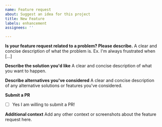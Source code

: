 ```yaml
---
name: Feature request
about: Suggest an idea for this project
title: New Feature
labels: enhancement
assignees: ''

---
```


**Is your feature request related to a problem? Please describe.**
A clear and concise description of what the problem is. Ex. I'm always frustrated when [...]

**Describe the solution you'd like**
A clear and concise description of what you want to happen.

**Describe alternatives you've considered**
A clear and concise description of any alternative solutions or features you've considered.

**Submit a PR**
- [ ] Yes I am willing to submit a PR!

**Additional context**
Add any other context or screenshots about the feature request here.
